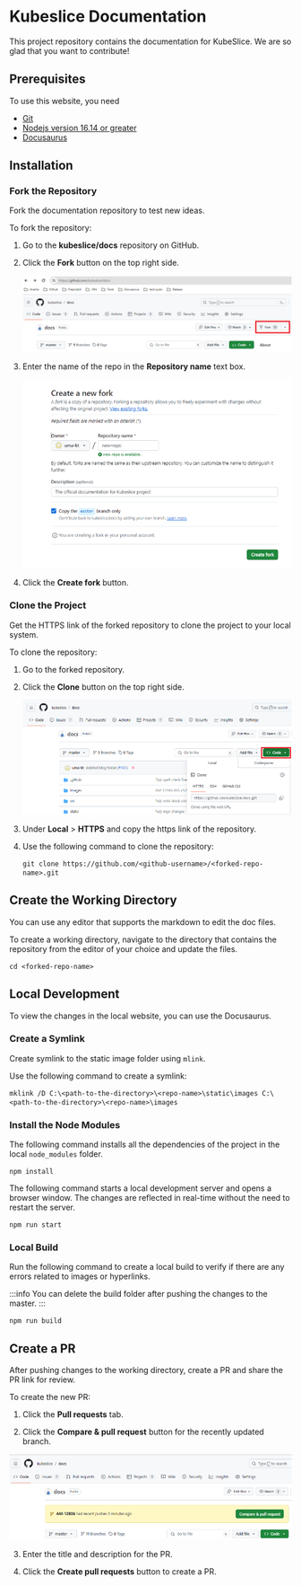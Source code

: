 # Kubeslice Documentation
This project repository contains the documentation for KubeSlice. We are so glad that you want to contribute!

## Prerequisites

To use this website, you need
- [Git](https://git-scm.com/downloads)
- [Nodejs version 16.14 or greater](https://nodejs.org/en/download/)
- [Docusaurus](https://docusaurus.io/docs/installation)

## Installation

### Fork the Repository

Fork the documentation repository to test new ideas.

To fork the repository:

1. Go to the **kubeslice/docs** repository on GitHub.

2. Click the **Fork** button on the top right side.
   
   ![fork](/images/community-dg/fork.png)

3. Enter the name of the repo in the **Repository name** text box.

   ![fork](/images/community-dg/fork-2.png)

4. Click the **Create fork** button.


### Clone the Project

Get the HTTPS link of the forked repository to clone the project to your local system.

To clone the repository:

1. Go to the forked repository.

2. Click the **Clone** button on the top right side.

   ![clone](/images/community-dg/clone.png)

4. Under **Local** > **HTTPS** and copy the https link of the repository.

5. Use the following command to clone the repository:

   ```
   git clone https://github.com/<github-username>/<forked-repo-name>.git
   ```

## Create the Working Directory

You can use any editor that supports the markdown to edit the doc files.

To create a working directory, navigate to the directory that contains the repository from the editor of your choice and update the files.

```
cd <forked-repo-name>
```

## Local Development

To view the changes in the local website, you can use the Docusaurus. 

### Create a Symlink

Create symlink to the static image folder using `mlink`.

Use the following command to create a symlink:

```
mklink /D C:\<path-to-the-directory>\<repo-name>\static\images C:\<path-to-the-directory>\<repo-name>\images
```

### Install the Node Modules

The following command installs all the dependencies of the project in the local `node_modules` folder.

```
npm install
```

The following command starts a local development server and opens a browser window. The changes are reflected in real-time without the need to restart the server.

```
npm run start
```

### Local Build

Run the following command to create a local build to verify if there are any  errors related to images or hyperlinks.

:::info
You can delete the build folder after pushing the changes to the master.
:::

```
npm run build
```

## Create a PR

After pushing changes to the working directory, create a PR and share the PR link for review.

To create the new PR:

1. Click the **Pull requests** tab.

2. Click the **Compare & pull request** button for the recently updated branch.

  ![createPR](/images/community-dg/createPR.png)

3. Enter the title and description for the PR.

4. Click the **Create pull requests** button to create a PR.